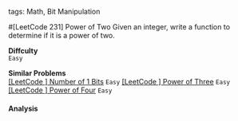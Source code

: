 tags: Math, Bit Manipulation

#[LeetCode 231] Power of Two
Given an integer, write a function to determine if it is a power of two.

**Diffculty**  
`Easy`

**Similar Problems**  
[[LeetCode ] Number of 1 Bits]() `Easy`
[[LeetCode ] Power of Three]() `Easy`
[[LeetCode ] Power of Four]() `Easy`


#### Analysis
